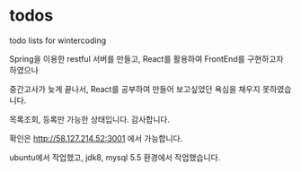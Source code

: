 # todos
todo lists for wintercoding


Spring을 이용한 restful 서버를 만들고,
React를 활용하여 FrontEnd를 구현하고자 하였으나

중간고사가 늦게 끝나서, React를 공부하여 만들어 보고싶었던 욕심을 채우지 못하였습니다.

목록조회, 등록만 가능한 상태입니다.
감사합니다.

확인은 http://58.127.214.52:3001 에서 가능합니다.

ubuntu에서 작업했고, jdk8, mysql 5.5 환경에서 작업했습니다.
